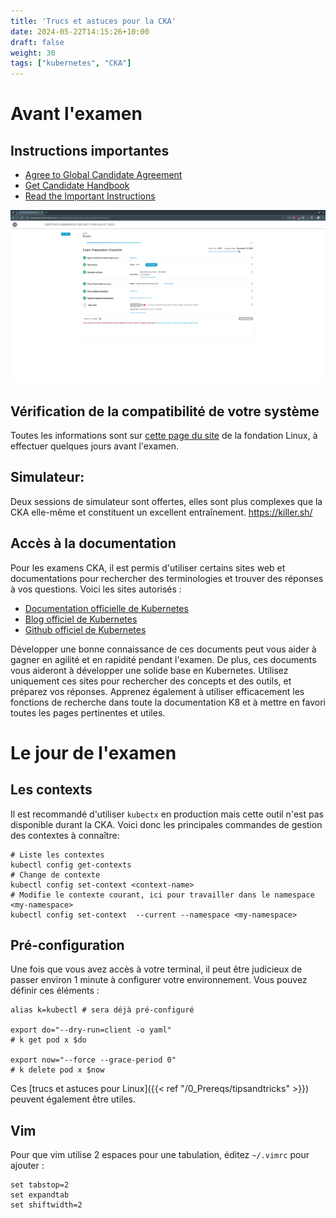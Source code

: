 ```yaml
---
title: 'Trucs et astuces pour la CKA'
date: 2024-05-22T14:15:26+10:00
draft: false
weight: 30
tags: ["kubernetes", "CKA"]
---
```


# Avant l'examen

## Instructions importantes

- [Agree to Global Candidate Agreement](https://docs.linuxfoundation.org/tc-docs/certification/lf-cert-agreement)
- [Get Candidate Handbook](https://docs.linuxfoundation.org/tc-docs/certification/lf-handbook2)
- [Read the Important Instructions](https://docs.linuxfoundation.org/tc-docs/certification/important-instructions-cks)

![Page d'accueil de la CKA](LF-CKS-homepage.png)

## Vérification de la compatibilité de votre système

Toutes les informations sont sur [cette page du site](https://docs.linuxfoundation.org/tc-docs/certification/tips-cka-and-ckad) de la fondation Linux, à effectuer quelques jours avant l'examen.

## Simulateur:

Deux sessions de simulateur sont offertes, elles sont plus complexes que la CKA elle-même et constituent un excellent entraînement.
https://killer.sh/


## Accès à la documentation

Pour les examens CKA, il est permis d'utiliser certains sites web et documentations pour rechercher des terminologies et trouver des réponses à vos questions. Voici les sites autorisés :

- [Documentation officielle de Kubernetes](https://kubernetes.io/doc)
- [Blog officiel de Kubernetes](https://kubernetes.io/blog)
- [Github officiel de Kubernetes](https://github.com/kubernetes)

Développer une bonne connaissance de ces documents peut vous aider à gagner en agilité et en rapidité pendant l'examen. De plus, ces documents vous aideront à développer une solide base en Kubernetes. Utilisez uniquement ces sites pour rechercher des concepts et des outils, et préparez vos réponses. Apprenez également à utiliser efficacement les fonctions de recherche dans toute la documentation K8 et à mettre en favori toutes les pages pertinentes et utiles.

# Le jour de l'examen

## Les contexts

Il est recommandé d'utiliser `kubectx` en production mais cette outil n'est pas disponible durant la CKA. Voici donc les principales commandes de gestion des contextes à connaître:

```shell
# Liste les contextes
kubectl config get-contexts
# Change de contexte
kubectl config set-context <context-name>
# Modifie le contexte courant, ici pour travailler dans le namespace <my-namespace>
kubectl config set-context  --current --namespace <my-namespace>
```

## Pré-configuration
Une fois que vous avez accès à votre terminal, il peut être judicieux de passer environ 1 minute à configurer votre environnement. Vous pouvez définir ces éléments :

```shell
alias k=kubectl # sera déjà pré-configuré

export do="--dry-run=client -o yaml"
# k get pod x $do

export now="--force --grace-period 0"
# k delete pod x $now
```

Ces [trucs et astuces pour Linux]({{< ref "/0_Prereqs/tipsandtricks" >}}) peuvent également être utiles.

## Vim

Pour que vim utilise 2 espaces pour une tabulation, éditez `~/.vimrc` pour ajouter :

```
set tabstop=2
set expandtab
set shiftwidth=2
```


